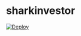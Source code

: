 # sharkinvestor

[![Deploy](https://www.herokucdn.com/deploy/button.svg)](https://heroku.com/deploy)
